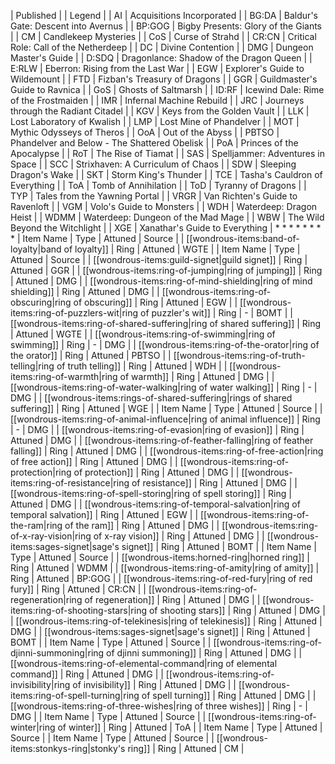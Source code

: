 | Published |
| Legend |
| AI | Acquisitions Incorporated |
| BG:DA | Baldur's Gate: Descent into Avernus |
| BP:GOG | Bigby Presents: Glory of the Giants |
| CM | Candlekeep Mysteries |
| CoS | Curse of Strahd |
| CR:CN | Critical Role: Call of the Netherdeep |
| DC | Divine Contention |
| DMG | Dungeon Master's Guide |
| D:SDQ | Dragonlance: Shadow of the Dragon Queen |
| E:RLW | Eberron: Rising from the Last War |
| EGW | Explorer's Guide to Wildemount |
| FTD | Fizban's Treasury of Dragons |
| GGR | Guildmaster's Guide to Ravnica |
| GoS | Ghosts of Saltmarsh |
| ID:RF | Icewind Dale: Rime of the Frostmaiden |
| IMR | Infernal Machine Rebuild |
| JRC | Journeys through the Radiant Citadel |
| KGV | Keys from the Golden Vault |
| LLK | Lost Laboratory of Kwalish |
| LMP | Lost Mine of Phandelver |
| MOT | Mythic Odysseys of Theros |
| OoA | Out of the Abyss |
| PBTSO | Phandelver and Below - The Shattered Obelisk |
| PoA | Princes of the Apocalypse |
| RoT | The Rise of Tiamat |
| SAS | Spelljammer: Adventures in Space |
| SCC | Strixhaven: A Curriculum of Chaos |
| SDW | Sleeping Dragon's Wake |
| SKT | Storm King's Thunder |
| TCE | Tasha's Cauldron of Everything |
| ToA | Tomb of Annihilation |
| ToD | Tyranny of Dragons |
| TYP | Tales from the Yawning Portal |
| VRGR | Van Richten's Guide to Ravenloft |
| VGM | Volo's Guide to Monsters |
| WDH | Waterdeep: Dragon Heist |
| WDMM | Waterdeep: Dungeon of the Mad Mage |
| WBW | The Wild Beyond the Witchlight |
| XGE | Xanathar's Guide to Everything |
* 
* 
* 
* 
* 
* 
* 
* 
| Item Name | Type | Attuned | Source |
| [[wondrous-items:band-of-loyalty|band of loyalty]] | Ring | Attuned | WGTE |
| Item Name | Type | Attuned | Source |
| [[wondrous-items:guild-signet|guild signet]] | Ring | Attuned | GGR |
| [[wondrous-items:ring-of-jumping|ring of jumping]] | Ring | Attuned | DMG |
| [[wondrous-items:ring-of-mind-shielding|ring of mind shielding]] | Ring | Attuned | DMG |
| [[wondrous-items:ring-of-obscuring|ring of obscuring]] | Ring | Attuned | EGW |
| [[wondrous-items:ring-of-puzzlers-wit|ring of puzzler's wit]] | Ring | - | BOMT |
| [[wondrous-items:ring-of-shared-suffering|ring of shared suffering]] | Ring | Attuned | WGTE |
| [[wondrous-items:ring-of-swimming|ring of swimming]] | Ring | - | DMG |
| [[wondrous-items:ring-of-the-orator|ring of the orator]] | Ring | Attuned | PBTSO |
| [[wondrous-items:ring-of-truth-telling|ring of truth telling]] | Ring | Attuned | WDH |
| [[wondrous-items:ring-of-warmth|ring of warmth]] | Ring | Attuned | DMG |
| [[wondrous-items:ring-of-water-walking|ring of water walking]] | Ring | - | DMG |
| [[wondrous-items:rings-of-shared-suffering|rings of shared suffering]] | Ring | Attuned | WGE |
| Item Name | Type | Attuned | Source |
| [[wondrous-items:ring-of-animal-influence|ring of animal influence]] | Ring | - | DMG |
| [[wondrous-items:ring-of-evasion|ring of evasion]] | Ring | Attuned | DMG |
| [[wondrous-items:ring-of-feather-falling|ring of feather falling]] | Ring | Attuned | DMG |
| [[wondrous-items:ring-of-free-action|ring of free action]] | Ring | Attuned | DMG |
| [[wondrous-items:ring-of-protection|ring of protection]] | Ring | Attuned | DMG |
| [[wondrous-items:ring-of-resistance|ring of resistance]] | Ring | Attuned | DMG |
| [[wondrous-items:ring-of-spell-storing|ring of spell storing]] | Ring | Attuned | DMG |
| [[wondrous-items:ring-of-temporal-salvation|ring of temporal salvation]] | Ring | Attuned | EGW |
| [[wondrous-items:ring-of-the-ram|ring of the ram]] | Ring | Attuned | DMG |
| [[wondrous-items:ring-of-x-ray-vision|ring of x-ray vision]] | Ring | Attuned | DMG |
| [[wondrous-items:sages-signet|sage's signet]] | Ring | Attuned | BOMT |
| Item Name | Type | Attuned | Source |
| [[wondrous-items:horned-ring|horned ring]] | Ring | Attuned | WDMM |
| [[wondrous-items:ring-of-amity|ring of amity]] | Ring | Attuned | BP:GOG |
| [[wondrous-items:ring-of-red-fury|ring of red fury]] | Ring | Attuned | CR:CN |
| [[wondrous-items:ring-of-regeneration|ring of regeneration]] | Ring | Attuned | DMG |
| [[wondrous-items:ring-of-shooting-stars|ring of shooting stars]] | Ring | Attuned | DMG |
| [[wondrous-items:ring-of-telekinesis|ring of telekinesis]] | Ring | Attuned | DMG |
| [[wondrous-items:sages-signet|sage's signet]] | Ring | Attuned | BOMT |
| Item Name | Type | Attuned | Source |
| [[wondrous-items:ring-of-djinni-summoning|ring of djinni summoning]] | Ring | Attuned | DMG |
| [[wondrous-items:ring-of-elemental-command|ring of elemental command]] | Ring | Attuned | DMG |
| [[wondrous-items:ring-of-invisibility|ring of invisibility]] | Ring | Attuned | DMG |
| [[wondrous-items:ring-of-spell-turning|ring of spell turning]] | Ring | Attuned | DMG |
| [[wondrous-items:ring-of-three-wishes|ring of three wishes]] | Ring | - | DMG |
| Item Name | Type | Attuned | Source |
| [[wondrous-items:ring-of-winter|ring of winter]] | Ring | Attuned | ToA |
| Item Name | Type | Attuned | Source |
| Item Name | Type | Attuned | Source |
| [[wondrous-items:stonkys-ring|stonky's ring]] | Ring | Attuned | CM |
